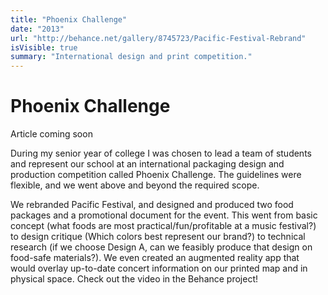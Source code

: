 ```yaml
---
title: "Phoenix Challenge"
date: "2013"
url: "http://behance.net/gallery/8745723/Pacific-Festival-Rebrand"
isVisible: true
summary: "International design and print competition."
---
```


# Phoenix Challenge

Article coming soon

During my senior year of college I was chosen to lead a team of students and represent our school at an international packaging design and production competition called Phoenix Challenge. The guidelines were flexible, and we went above and beyond the required scope.

We rebranded Pacific Festival, and designed and produced two food packages and a promotional document for the event. This went from basic concept (what foods are most practical/fun/profitable at a music festival?) to design critique (Which colors best represent our brand?) to technical research (if we choose Design A, can we feasibly produce that design on food-safe materials?). We even created an augmented reality app that would overlay up-to-date concert information on our printed map and in physical space. Check out the video in the Behance project!
